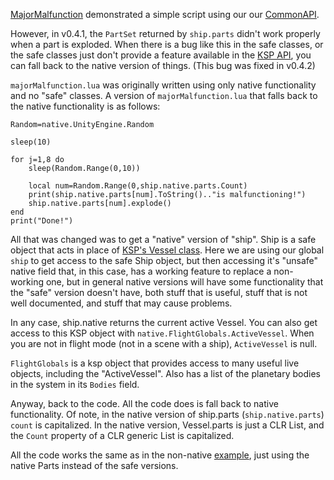 [MajorMalfunction](MajorMalfunction.md) demonstrated a simple script using our our [CommonAPI](../RedOnion.KSP/API/Globals.md).

However, in v0.4.1, the `PartSet` returned by `ship.parts` didn't work properly when a part is exploded. When there is a bug like this in the safe classes, or the safe classes just don't provide a feature available in the [KSP API](https://kerbalspaceprogram.com/api/annotated.html), you can fall back to the native version of things. (This bug was fixed in v0.4.2)

`majorMalfunction.lua` was originally written using only native functionality and no "safe" classes. A version of `majorMalfunction.lua` that falls back to the native functionality is as follows:

```
Random=native.UnityEngine.Random

sleep(10)

for j=1,8 do
    sleep(Random.Range(0,10))
    
    local num=Random.Range(0,ship.native.parts.Count)
    print(ship.native.parts[num].ToString().."is malfunctioning!")
    ship.native.parts[num].explode()
end
print("Done!")
```

All that was changed was to get a "native" version of "ship". Ship is a safe object that acts in place of [KSP's Vessel class](https://kerbalspaceprogram.com/api/class_vessel.html). Here we are using our global `ship` to get access to the safe Ship object, but then accessing it's "unsafe" native field that, in this case, has a working feature to replace a non-working one, but in general native versions will have some functionality that the "safe" version doesn't have, both stuff that is useful, stuff that is not well documented, and stuff that may cause problems.

In any case, ship.native returns the current active Vessel. You can also get access to this KSP object with
`native.FlightGlobals.ActiveVessel`. When you are not in flight mode (not in a scene with a ship), `ActiveVessel` is null.

`FlightGlobals` is a ksp object that provides access to many useful live objects, including the "ActiveVessel". Also has a list of the planetary bodies in the system in its `Bodies` field.

Anyway, back to the code. All the code does is fall back to native functionality. Of note, in the native version of ship.parts (`ship.native.parts`) `count` is capitalized. In the native version, Vessel.parts is just a CLR List<Part>, and the `Count` property of a CLR generic List<T> is capitalized.

All the code works the same as in the non-native [example](MajorMalfunction.md), just using the native Parts instead of the safe versions.

